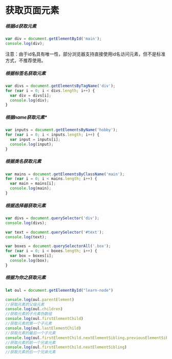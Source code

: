 # 获取页面元素

##### 根据id获取元素

```javascript
var div = document.getElementById('main');
console.log(div);
```

注意：由于id名具有唯一性，部分浏览器支持直接使用id名访问元素，但不是标准方式，不推荐使用。

##### 根据标签名获取元素

```javascript
var divs = document.getElementsByTagName('div');
for (var i = 0; i < divs.length; i++) {
  var div = divs[i];
  console.log(div);
}
```

##### 根据name获取元素*

```javascript
var inputs = document.getElementsByName('hobby');
for (var i = 0; i < inputs.length; i++) {
  var input = inputs[i];
  console.log(input);
}
```

##### 根据类名获取元素

```javascript
var mains = document.getElementsByClassName('main');
for (var i = 0; i < mains.length; i++) {
  var main = mains[i];
  console.log(main);
}
```

##### 根据选择器获取元素

```javascript
var divs = document.querySelector('div');
console.log(divs);

var text = document.querySelector('#text');
console.log(text);

var boxes = document.querySelectorAll('.box');
for (var i = 0; i < boxes.length; i++) {
  var box = boxes[i];
  console.log(box);
}
```

##### 根据为你之获取元素

```js
let oul = document.getElementById("learn-node")

console.log(oul.parentElement)
//获取元素的父级元素
console.log(oul.children)
//获取元素的子元素伪数组
console.log(oul.firstElementChild)
//获取元素的第一个子元素
console.log(oul.lastElementChild)
//获取元素的最后一个子元素
console.log(oul.firstElementChild.nextElementSibling.previousElementSibling)
//获取元素的前一个兄弟元素
console.log(oul.firstElementChild.nextElementSibling)
//获取元素的后一个兄弟元素
```
